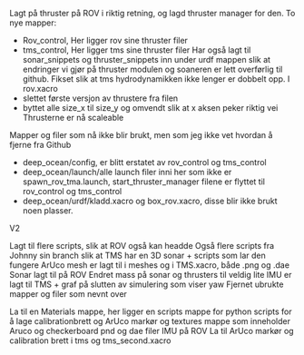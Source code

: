 Lagt på thruster på ROV i riktig retning, og lagd thruster manager for den.
To nye mapper:
- Rov_control,
  Her ligger rov sine thruster filer
- tms_control,
  Her ligger tms sine thruster filer
Har også lagt til sonar_snippets og thruster_snippets inn under urdf mappen slik at endringer vi gjør på thruster modulen og soaneren er lett overførlig til github.
Fikset slik at tms hydrodynamikken ikke lenger er dobbelt opp.
I rov.xacro
- slettet første versjon av thrustere fra filen
- byttet alle size_x til size_y og omvendt slik at x aksen peker riktig vei
Thrusterne er nå scaleable

Mapper og filer som nå ikke blir brukt, men som jeg ikke vet hvordan å fjerne fra Github
- deep_ocean/config, er blitt erstatet av rov_control og tms_control
- deep_ocean/launch/alle launch filer inni her som ikke er spawn_rov_tma.launch, start_thruster_manager filene er flyttet til rov_control og tms_control
- deep_ocean/urdf/kladd.xacro og box_rov.xacro, disse blir ikke brukt noen plasser.

V2

Lagt til flere scripts, slik at ROV også kan headde
Også flere scripts fra Johnny sin branch slik at TMS har en 3D sonar + scripts som lar den fungere
ArUco mesh er lagt til i meshes og i TMS.xacro, både .png og .dae
Sonar lagt til på ROV
Endret mass på sonar og thrusters til veldig lite
IMU er lagt til TMS + graf på slutten av simulering som viser yaw
Fjernet ubrukte mapper og filer som nevnt over

La til en Materials mappe, her ligger en scripts mappe for python scripts for å lage calibrationbrett og ArUco markør
og textures mappe som inneholder Aruco og checkerboard pnd og dae filer
IMU på ROV
La til ArUco markør og calibration brett i tms og tms_second.xacro
